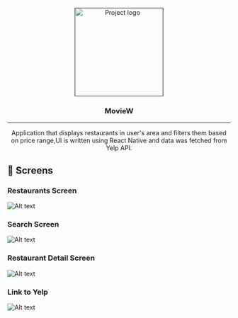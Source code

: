 <p align="center">
  <a href="" rel="noopener">
 <img width=200px height=200px src="https://i.imgur.com/6wj0hh6.jpg" alt="Project logo"></a>
</p>

<h3 align="center">MovieW</h3>



---

<p align="center"> Application that displays restaurants in user's area and filters them based on price range,UI is written using React Native and data was fetched from Yelp API.
    <br> 
</p>

## 🎈 Screens <a name="usage"></a>
### Restaurants Screen
![Alt text](/assets/main.jpeg?raw=true "Login Screen")
### Search Screen
![Alt text](/assets/search.jpeg?raw=true "Counter Screen")
### Restaurant Detail Screen
![Alt text](/assets/detail.jpeg?raw=true "Counter Screen")
### Link to Yelp
![Alt text](/assets/detail.jpeg?raw=true "Counter Screen")


